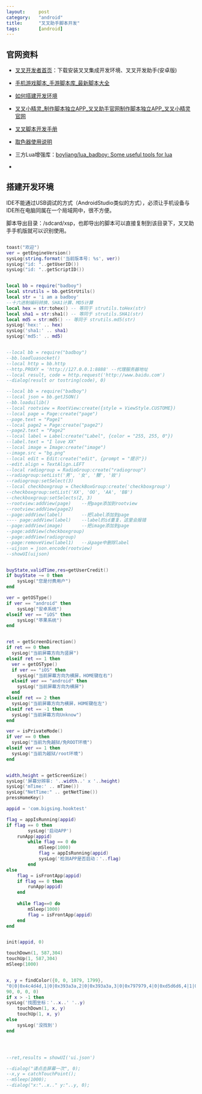 ```yaml
---
layout:		post
category:	"android"
title:		"叉叉助手脚本开发"
tags:		[android]
---
```



## 官网资料
- [叉叉开发者首页](http://dev.xxzhushou.cn/userIndex.html)：下载安装叉叉集成开发环境、叉叉开发助手(安卓版)
- [手机游戏脚本\_手游脚本库\_最新脚本大全](http://www.xxzhushou.cn/script/)
- [如何搭建开发环境](http://dev.xxzhushou.cn/faq.html#29_35)
- [叉叉小精灵\_制作脚本独立APP\_叉叉助手官网制作脚本独立APP\_叉叉小精灵官网](http://xjl.xxzhushou.cn/)
- [叉叉脚本开发手册](https://www.zybuluo.com/xxzhushou/note/266705)

- [取色器使用说明](https://www.zybuluo.com/xxzhushou/note/266705#取色器使用说明)
- 三方Lua增强库：[boyliang/lua\_badboy: Some useful tools for lua](https://github.com/boyliang/lua_badboy)

- 

## 搭建开发环境
IDE不能通过USB调试的方式（AndroidStudio类似的方式），必须让手机设备与IDE所在电脑同属在一个局域网中，很不方便。

脚本导出目录：/sdcard/xsp，也即导出的脚本可以直接复制到该目录下，叉叉助手手机版就可以识别使用。




```Lua

toast("欢迎")
ver = getEngineVersion()
sysLog(string.format('当前版本号: %s', ver))
sysLog("id: "..getUserID())
sysLog("id: "..getScriptID())


local bb = require("badboy")
local strutils = bb.getStrUtils()
local str = 'i am a badboy'
--十六进制编码转换、SHA1计算、MD5计算
local hex = str:tohex() -- 等同于 strutils.toHex(str)
local sha1 = str:sha1() -- 等同于 strutils.SHA1(str)
local md5 = str:md5() -- 等同于 strutils.md5(str)
sysLog('hex:' .. hex)
sysLog('sha1:' .. sha1)
sysLog('md5:' .. md5)


--local bb = require("badboy")
--bb.loadluasocket()
--local http = bb.http
--http.PROXY = 'http://127.0.0.1:8888' --代理服务器地址
--local result, code = http.request('http://www.baidu.com')
--dialog(result or tostring(code), 0)

--local bb = require("badboy")
--local json = bb.getJSON()
--bb.loaduilib()
--local rootview = RootView:create({style = ViewStyle.CUSTOME})
--local page = Page:create("page")
--page.text = "Page1"
--local page2 = Page:create("page2")
--page2.text = "Page2"
--local label = Label:create("Label", {color = "255, 255, 0"})
--label.text = "I love XX"
--local image = Image:create("image")
--image.src = "bg.png"
--local edit = Edit:create("edit", {prompt = "提示"})
--edit.align = TextAlign.LEFT
--local radiogroup = RadioGroup:create("radiogroup")
--radiogroup:setList('男', '女', '嬲', '奻')
--radiogroup:setSelect(3)
--local checkboxgroup = CheckBoxGroup:create('checkboxgroup')
--checkboxgroup:setList('XX', 'OO', 'AA', 'BB')
--checkboxgroup:setSelects(2, 3)
--rootview:addView(page)    --把page添加到rootview
--rootview:addView(page2)
--page:addView(label)       --把label添加到page
---- page:addView(label)    --label的id重复，这里会报错
--page:addView(image)       --把image添加到page
--page:addView(checkboxgroup)
--page:addView(radiogroup)
--page:removeView(label1)   --从page中删除label
--uijson = json.encode(rootview)
--showUI(uijson)


buyState,validTime,res=getUserCredit()
if buyState ~= 0 then
	sysLog("您是付费用户")
end

ver = getOSType()
if ver == "android" then
    sysLog("安卓系统")
elseif ver == "iOS" then
    sysLog("苹果系统")
end


ret = getScreenDirection()
if ret == 0 then
  sysLog("当前屏幕方向为竖屏")
elseif ret == 1 then
  ver = getOSType()
  if ver == "iOS" then
    sysLog("当前屏幕方向为横屏，HOME键在右")
  elseif ver == "android" then
    sysLog("当前屏幕方向为横屏")
  end
elseif ret == 2 then 
  sysLog("当前屏幕方向为横屏，HOME键在左")
elseif ret == -1 then
  sysLog("当前屏幕方向Unknow")
end

ver = isPrivateMode()
if ver == 0 then
  sysLog("当前为免越狱/免ROOT环境")
elseif ver == 1 then 
  sysLog("当前为越狱/root环境")
end


width,height = getScreenSize()
sysLog('屏幕分辨率: '..width..' x '..height)
sysLog('mTime:' .. mTime())
sysLog("NetTime:" .. getNetTime())
pressHomeKey()

appid = 'com.bigsing.hooktest'

flag = appIsRunning(appid)
if flag == 0 then
		sysLog('启动APP')
    runApp(appid)
		while flag == 0 do
			mSleep(1000)
			flag = appIsRunning(appid)
			sysLog('检测APP是否启动：'..flag)
		end
else
	flag = isFrontApp(appid)
	if flag == 0 then
		runApp(appid)
	end
	
	while flag==0 do
		mSleep(1000)
		flag = isFrontApp(appid)
	end
end


init(appid, 0)

touchDown(1, 587,304)
touchUp(1, 587,304)
mSleep(1000)


x, y = findColor({0, 0, 1079, 1799}, 
"0|0|0x4c4d4d,1|0|0x393a3a,2|0|0x393a3a,3|0|0x797979,4|0|0xd5d6d6,4|1|0xabacac,4|2|0x4d4e4e,4|3|0x1d1d1d,5|3|0x848585,6|4|0xb9baba",
90, 0, 0, 0)
if x > -1 then
sysLog('找图坐标：'..x..' '..y)
	touchDown(1, x, y)
	touchUp(1, x, y)
else
	sysLog('没找到')
end




--ret,results = showUI('ui.json')

--dialog("请点击屏幕一次", 0);
--x,y = catchTouchPoint();
--mSleep(1000);
--dialog("x:"..x.." y:"..y, 0);
```
